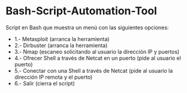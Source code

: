 # Bash-Script-Automation-Tool
Script en Bash que muestra un menú con las siguientes opciones:

<ul>

  <li type="disc">1.- Metasploit (arranca la herramienta)</li>
  
  <li type="disc">2.- Dirbuster (arranca la herramienta)</li>
  
  <li type="disc">3.- Nmap (escaneo solicitando al usuario la dirección IP y puertos)</li>
  
  <li type="disc">4.- Ofrecer Shell a través de Netcat en un puerto (pide al usuario el puerto)</li>
  
  <li type="disc">5.- Conectar con una Shell a través de Netcat (pide al usuario la dirección IP remota y el puerto)</li>
  
  <li type="disc">6.- Salir (cierra el script)</li>

</ul>

